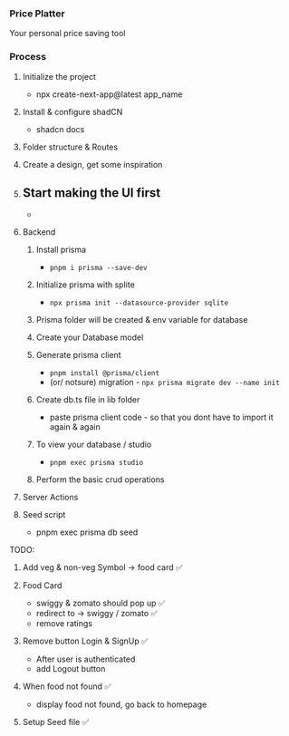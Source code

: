 ### Price Platter
Your personal price saving tool

### Process

1. Initialize the project
    - npx create-next-app@latest app_name

2. Install & configure shadCN
    - shadcn docs

3. Folder structure & Routes

4. Create a design, get some inspiration

5. Start making the UI first
    - 
    - 

6. Backend
    1. Install prisma 
        - `pnpm i prisma --save-dev`
    2. Initialize prisma with splite 
        - `npx prisma init --datasource-provider sqlite`

    3. Prisma folder will be created & env variable for database

    4. Create your Database model

    5. Generate prisma client 
        - `pnpm install @prisma/client`
        - (or/ notsure) migration - `npx prisma migrate dev --name init`

    6. Create db.ts file in lib folder
        - paste prisma client code - so that you dont have to import it again & again

    7. To view your database / studio
        - `pnpm exec prisma studio`

    8. Perform the basic crud operations
    
    
7. Server Actions

8. Seed script
    - pnpm exec prisma db seed


TODO: 

1. Add veg & non-veg Symbol -> food card    ✅

2. Food Card
    - swiggy & zomato should pop up     ✅
    - redirect to -> swiggy / zomato    ✅
    - remove ratings                        

3. Remove button Login & SignUp         ✅
    - After user is authenticated
    - add Logout button

4. When food not found              ✅
    - display food not found, go back to homepage

5. Setup Seed file          ✅